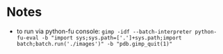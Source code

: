 # Notes
- to run via python-fu console: ```gimp -idf --batch-interpreter python-fu-eval -b "import sys;sys.path=['.']+sys.path;import batch;batch.run('./images')" -b "pdb.gimp_quit(1)"```